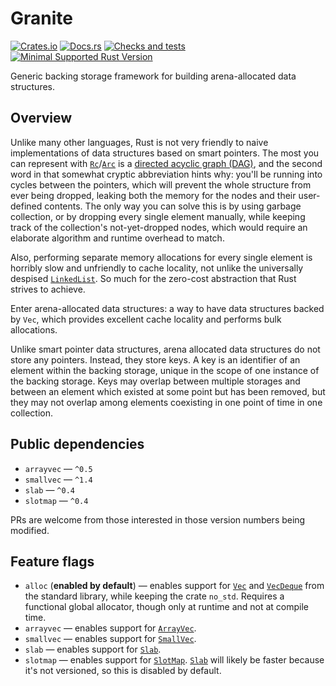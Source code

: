 # Granite
[![Crates.io](https://img.shields.io/crates/v/granite)](https://crates.io/crates/granite "Granite on Crates.io")
[![Docs.rs](https://img.shields.io/badge/documentation-docs.rs-informational)](https://docs.rs/granite "Granite on Docs.rs")
[![Checks and tests](https://github.com/kotauskas/granite.rs/workflows/Checks%20and%20tests/badge.svg)](https://github.com/kotauskas/granite.rs/actions "GitHub Actions page for Granite")
[![Minimal Supported Rust Version](https://img.shields.io/badge/msrv-1.46-orange)](https://blog.rust-lang.org/2020/08/27/Rust-1.46.0.html "Rust 1.46 release notes")

Generic backing storage framework for building arena-allocated data structures.

## Overview
Unlike many other languages, Rust is not very friendly to naive implementations of data structures based on smart pointers. The most you can represent with [`Rc`]/[`Arc`] is a [directed acyclic graph (DAG)][DAG], and the second word in that somewhat cryptic abbreviation hints why: you'll be running into cycles between the pointers, which will prevent the whole structure from ever being dropped, leaking both the memory for the nodes and their user-defined contents. The only way you can solve this is by using garbage collection, or by dropping every single element manually, while keeping track of the collection's not-yet-dropped nodes, which would require an elaborate algorithm and runtime overhead to match.

Also, performing separate memory allocations for every single element is horribly slow and unfriendly to cache locality, not unlike the universally despised [`LinkedList`]. So much for the zero-cost abstraction that Rust strives to achieve.

Enter arena-allocated data structures: a way to have data structures backed by `Vec`, which provides excellent cache locality and performs bulk allocations.

Unlike smart pointer data structures, arena allocated data structures do not store any pointers. Instead, they store keys. A key is an identifier of an element within the backing storage, unique in the scope of one instance of the backing storage. Keys may overlap between multiple storages and between an element which existed at some point but has been removed, but they may not overlap among elements coexisting in one point of time in one collection.

## Public dependencies
- `arrayvec` — `^0.5`
- `smallvec` — `^1.4`
- `slab` — `^0.4`
- `slotmap` — `^0.4`

PRs are welcome from those interested in those version numbers being modified.

## Feature flags
- `alloc` (**enabled by default**) — enables support for [`Vec`] and [`VecDeque`] from the standard library, while keeping the crate `no_std`. Requires a functional global allocator, though only at runtime and not at compile time.
- `arrayvec` — enables support for [`ArrayVec`].
- `smallvec` — enables support for [`SmallVec`].
- `slab` — enables support for [`Slab`].
- `slotmap` — enables support for [`SlotMap`]. [`Slab`] will likely be faster because it's not versioned, so this is disabled by default.

[`Vec`]: https://doc.rust-lang.org/std/vec/struct.Vec.html " "
[`VecDeque`]: https://doc.rust-lang.org/std/collections/struct.VecDeque.html " "
[`SmallVec`]: https://docs.rs/smallvec/*/smallvec/struct.SmallVec.html " "
[`ArrayVec`]: https://docs.rs/arrayvec/*/arrayvec/struct.ArrayVec.html " "
[`SlotMap`]: https://docs.rs/slotmap/*/slotmap/struct.SlotMap.html " "
[`Slab`]: https://docs.rs/slab/0.4.2/slab/struct.Slab.html " "
[`LinkedList`]: https://doc.rust-lang.org/std/collections/struct.LinkedList.html " "
[`Rc`]: https://doc.rust-lang.org/std/rc/struct.Rc.html " "
[`Arc`]: https://doc.rust-lang.org/std/sync/struct.Arc.html " "
[DAG]: https://en.wikipedia.org/wiki/Directed_acyclic_graph " "
